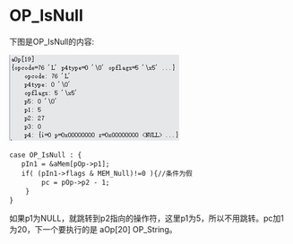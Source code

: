 # OP_IsNull
下图是OP_IsNull的内容:

 ![]( 4-5-23.jpg)
 ```
case OP_IsNull : {
	pIn1 = &aMem[pOp->p1];
	if( (pIn1->flags & MEM_Null)!=0 ){//条件为假
   		 pc = pOp->p2 - 1;
 	 }
}
```

如果p1为NULL，就跳转到p2指向的操作符，这里p1为5，所以不用跳转。pc加1为20，下一个要执行的是  aOp[20] OP_String。
